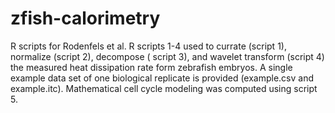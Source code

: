 # zfish-calorimetry
R scripts for Rodenfels et al. R scripts 1-4 used to currate (script 1), normalize (script 2), decompose ( script 3), 
and wavelet transform (script 4) the measured heat dissipation rate form zebrafish embryos. A single example data set of one
biological replicate is provided (example.csv and example.itc). Mathematical cell cycle modeling was computed using script 5.
